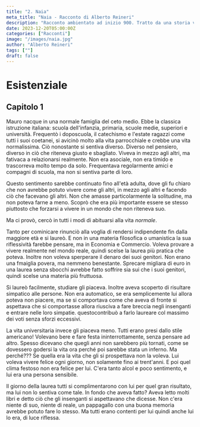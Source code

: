 ```yaml
---
title: "2. Naia"
meta_title: "Naia - Racconto di Alberto Reineri"
description: "Racconto ambientato ad inizio 900. Tratto da una storia vera raccontatami da mio nonno sul suo servizio militare."
date: 2023-12-20T05:00:00Z
categories: ["Racconti"]
image: "/images/naia.jpg"
author: "Alberto Reineri"
tags: [""]
draft: false
---
```


# Esistenziale

## Capitolo 1

Mauro nacque in una normale famiglia del ceto medio. Ebbe la classica istruzione italiana: scuola dell'infanzia, primaria, scuole medie, superiori e università.
Frequentò i doposcuola, il catechismo e l'estate ragazzi come tutti i suoi coetanei, si avicinò molto alla vita parrocchiale e crebbe una vita normalissima.
Ciò nonostante si sentiva diverso. Diverso nel pensiero, diverso in ciò che riteneva giusto e sbagliato.
Viveva in mezzo agli altri, ma fativaca a relazionarsi realmente. Non era asociale, non era timido e trascorreva molto tempo da solo. Frequentava regolarmente amici e compagni di scuola, ma non si sentiva parte di loro.

Questo sentimento sarebbe continuato fino all'età adulta, dove gli fu chiaro che non avrebbe potuto vivere come gli altri, in mezzo agli altri e facendo ciò che facevano gli altri.
Non che amasse particolarmente la solitudine, ma non poteva farne a meno. Scoprò che era più importante essere se stesso piuttosto che forzarsi a vivere in un mondo che non riteneva suo.

Ma ci provò, cercò in tutti i modi di abituarsi alla vita *normale*.

Tanto per cominicare rinunciò alla voglia di rendersi indipendente fin dalla maggiore età e si laureò. E non in una materia filosofica o umanistica la sua riflessività farebbe pensare, ma in Economia e Commercio. Voleva provare a vivere realmente nel mondo reale, quindi scelse la laurea più pratica che poteva. Inoltre non voleva sperperare il denaro dei suoi genitori. Non erano una fmaiglia povera, ma nemmeno benestante. Sprecare migliara di euro in una laurea senza sbocchi avrebbe fatto soffrire sia sui che i suoi genitori, quindi scelse una materia più fruttuosa.

Si laureò facilmente, studiare gli piaceva. Inoltre aveva scoperto di risultare simpatico alle persone. Non era automatico, se era semplicemente lui allora poteva non piacere, ma se si comportava come che aveva di fronte si aspettava che si comportasse allora riusciva a fare breccia negli insenganti e entrare nelle loro simpatie. questocontribuò a farlo laureare col massimo dei voti senza sforzi eccessivi.

La vita universitaria invece gli piaceva meno. Tutti erano presi dallo stile americano! Volevano bere e fare festa ininterrottamente, senza pensare ad altro. Spesso dicevano che quegli anni non sarebbero più tornati, come se dovessero godersi la vita ora perché poi sarebbe stata un inferno. Ma perché??? Se quella era la vita che gli si prospettava non la voleva. Lui voleva vivere felice ogni giorno, non solamente fino ai trent'anni. E poi quel clima festoso non era felice per lui. C'era tanto alcol e poco sentimento, e lui era una persona sensibile.

Il giorno della laurea tutti si complimentarono con lui per quel gran risultato, ma lui non lo sentiva come tale. In fondo che aveva fatto? Aveva letto molti libri e detto ciò che gli insenganti si aspettavano che dicesse. Non c'era niente di suo, niente di reale, un pappagallo con una buona memoria avrebbe potuto fare lo stesso. Ma tutti erano contenti per lui quindi anche lui lo era, di luce riflessa.

